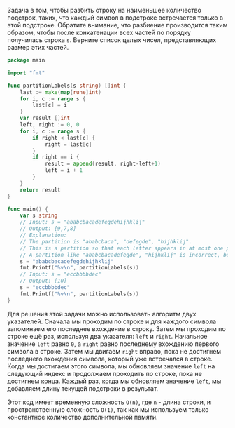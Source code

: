 Задача в том, чтобы разбить строку на наименьшее количество подстрок, таких, что каждый символ в подстроке встречается только в этой подстроке. Обратите внимание, что разбиение производится таким образом, чтобы после конкатенации всех частей по порядку получилась строка `s`. Верните список целых чисел, представляющих размер этих частей.

```go
package main

import "fmt"

func partitionLabels(s string) []int {
	last := make(map[rune]int)
	for i, c := range s {
		last[c] = i
	}
	var result []int
	left, right := 0, 0
	for i, c := range s {
		if right < last[c] {
			right = last[c]
		}
		if right == i {
			result = append(result, right-left+1)
			left = i + 1
		}
	}
	return result
}

func main() {
	var s string
	// Input: s = "ababcbacadefegdehijhklij"
	// Output: [9,7,8]
	// Explanation:
	// The partition is "ababcbaca", "defegde", "hijhklij".
	// This is a partition so that each letter appears in at most one part.
	// A partition like "ababcbacadefegde", "hijhklij" is incorrect, because it splits s into less parts.
	s = "ababcbacadefegdehijhklij"
	fmt.Printf("%v\n", partitionLabels(s))
	// Input: s = "eccbbbbdec"
	// Output: [10]
	s = "eccbbbbdec"
	fmt.Printf("%v\n", partitionLabels(s))
}
```

Для решения этой задачи можно использовать алгоритм двух указателей. Сначала мы проходим по строке и для каждого символа запоминаем его последнее вхождение в строку. Затем мы проходим по строке ещё раз, используя два указателя: `left` и `right`. Начальное значение `left` равно `0`, а `right` равно последнему вхождению первого символа в строке. Затем мы двигаем `right` вправо, пока не достигнем последнего вхождения символа, который уже встречался в строке. Когда мы достигаем этого символа, мы обновляем значение `left` на следующий индекс и продолжаем проходить по строке, пока не достигнем конца. Каждый раз, когда мы обновляем значение `left`, мы добавляем длину текущей подстроки в результат.

Этот код имеет временную сложность `O(n)`, где `n` - длина строки, и пространственную сложность `O(1)`, так как мы используем только константное количество дополнительной памяти.
